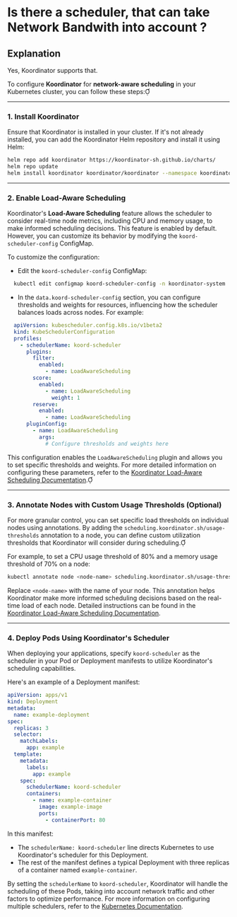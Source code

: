 # Is there a scheduler, that can take Network Bandwith into account ?

## Explanation 

Yes, Koordinator supports that.

To configure **Koordinator** for **network-aware scheduling** in your Kubernetes cluster, you can follow these steps:

---

### 1. **Install Koordinator**

Ensure that Koordinator is installed in your cluster. If it's not already installed, you can add the Koordinator Helm repository and install it using Helm:


```bash
helm repo add koordinator https://koordinator-sh.github.io/charts/
helm repo update
helm install koordinator koordinator/koordinator --namespace koordinator-system --create-namespace
```


---

### 2. **Enable Load-Aware Scheduling**

Koordinator's **Load-Aware Scheduling** feature allows the scheduler to consider real-time node metrics, including CPU and memory usage, to make informed scheduling decisions. This feature is enabled by default. However, you can customize its behavior by modifying the `koord-scheduler-config` ConfigMap.

To customize the configuration:

- Edit the `koord-scheduler-config` ConfigMap:
 
```bash
  kubectl edit configmap koord-scheduler-config -n koordinator-system
  ```

- In the `data.koord-scheduler-config` section, you can configure thresholds and weights for resources, influencing how the scheduler balances loads across nodes. For example:

  
```yaml
  apiVersion: kubescheduler.config.k8s.io/v1beta2
  kind: KubeSchedulerConfiguration
  profiles:
    - schedulerName: koord-scheduler
      plugins:
        filter:
          enabled:
            - name: LoadAwareScheduling
        score:
          enabled:
            - name: LoadAwareScheduling
              weight: 1
        reserve:
          enabled:
            - name: LoadAwareScheduling
      pluginConfig:
        - name: LoadAwareScheduling
          args:
            # Configure thresholds and weights here
  ```


  This configuration enables the `LoadAwareScheduling` plugin and allows you to set specific thresholds and weights. For more detailed information on configuring these parameters, refer to the [Koordinator Load-Aware Scheduling Documentation](https://koordinator.sh/docs/user-manuals/load-aware-scheduling/).

---

### 3. **Annotate Nodes with Custom Usage Thresholds (Optional)**

For more granular control, you can set specific load thresholds on individual nodes using annotations. By adding the `scheduling.koordinator.sh/usage-thresholds` annotation to a node, you can define custom utilization thresholds that Koordinator will consider during scheduling.

For example, to set a CPU usage threshold of 80% and a memory usage threshold of 70% on a node:


```bash
kubectl annotate node <node-name> scheduling.koordinator.sh/usage-thresholds='{"usageThresholds":{"cpu":80,"memory":70}}'
```


Replace `<node-name>` with the name of your node. This annotation helps Koordinator make more informed scheduling decisions based on the real-time load of each node. Detailed instructions can be found in the [Koordinator Load-Aware Scheduling Documentation](https://koordinator.sh/docs/user-manuals/load-aware-scheduling/).

---

### 4. **Deploy Pods Using Koordinator's Scheduler**

When deploying your applications, specify `koord-scheduler` as the scheduler in your Pod or Deployment manifests to utilize Koordinator's scheduling capabilities.

Here's an example of a Deployment manifest:


```yaml
apiVersion: apps/v1
kind: Deployment
metadata:
  name: example-deployment
spec:
  replicas: 3
  selector:
    matchLabels:
      app: example
  template:
    metadata:
      labels:
        app: example
    spec:
      schedulerName: koord-scheduler
      containers:
        - name: example-container
          image: example-image
          ports:
            - containerPort: 80
```

In this manifest:

- The `schedulerName: koord-scheduler` line directs Kubernetes to use Koordinator's scheduler for this Deployment.
- The rest of the manifest defines a typical Deployment with three replicas of a container named `example-container`.

By setting the `schedulerName` to `koord-scheduler`, Koordinator will handle the scheduling of these Pods, taking into account network traffic and other factors to optimize performance. For more information on configuring multiple schedulers, refer to the [Kubernetes Documentation](https://kubernetes.io/docs/tasks/extend-kubernetes/configure-multiple-schedulers/).
